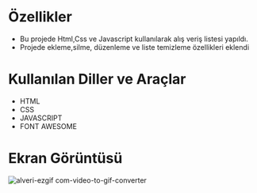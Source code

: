 # Özellikler
- Bu projede Html,Css ve Javascript kullanılarak alış veriş listesi yapıldı.
- Projede ekleme,silme, düzenleme ve liste temizleme özellikleri eklendi

# Kullanılan Diller ve Araçlar
- HTML
- CSS
- JAVASCRIPT
- FONT AWESOME

# Ekran Görüntüsü
![alveri-ezgif com-video-to-gif-converter](https://github.com/user-attachments/assets/3a134a01-de93-4a1a-a2e6-4f985aa07db0)
